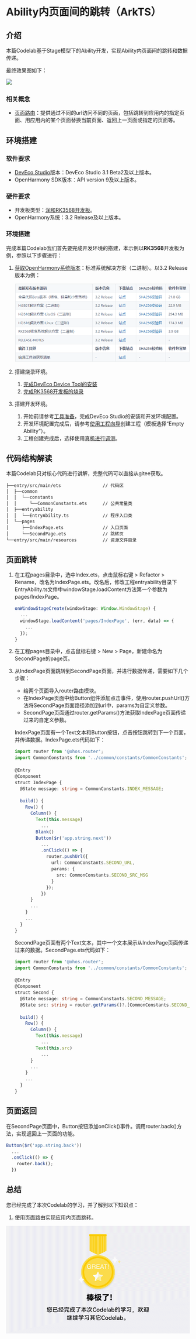 # Ability内页面间的跳转（ArkTS）

## 介绍
本篇Codelab基于Stage模型下的Ability开发，实现Ability内页面间的跳转和数据传递。

最终效果图如下：

![](figures/pageRouter.gif)

### 相关概念

-   [页面路由](https://gitee.com/openharmony/docs/blob/master/zh-cn/application-dev/reference/apis/js-apis-router.md)：提供通过不同的url访问不同的页面，包括跳转到应用内的指定页面、用应用内的某个页面替换当前页面、返回上一页面或指定的页面等。

## 环境搭建

### 软件要求

-   [DevEco Studio](https://gitee.com/openharmony/docs/blob/master/zh-cn/application-dev/quick-start/start-overview.md#%E5%B7%A5%E5%85%B7%E5%87%86%E5%A4%87)版本：DevEco Studio 3.1 Beta2及以上版本。
-   OpenHarmony SDK版本：API version 9及以上版本。

### 硬件要求

-   开发板类型：[润和RK3568开发板](https://gitee.com/openharmony/docs/blob/master/zh-cn/device-dev/quick-start/quickstart-appendix-rk3568.md)。
-   OpenHarmony系统：3.2 Release及以上版本。

### 环境搭建

完成本篇Codelab我们首先要完成开发环境的搭建，本示例以**RK3568**开发板为例，参照以下步骤进行：

1.  [获取OpenHarmony系统版本](https://gitee.com/openharmony/docs/blob/master/zh-cn/device-dev/get-code/sourcecode-acquire.md#%E8%8E%B7%E5%8F%96%E6%96%B9%E5%BC%8F3%E4%BB%8E%E9%95%9C%E5%83%8F%E7%AB%99%E7%82%B9%E8%8E%B7%E5%8F%96)：标准系统解决方案（二进制）。以3.2 Release版本为例：

    ![](figures/systemVersion.png)

2.  搭建烧录环境。
    1.  [完成DevEco Device Tool的安装](https://gitee.com/openharmony/docs/blob/master/zh-cn/device-dev/quick-start/quickstart-ide-env-win.md)
    2.  [完成RK3568开发板的烧录](https://gitee.com/openharmony/docs/blob/master/zh-cn/device-dev/quick-start/quickstart-ide-3568-burn.md)

3.  搭建开发环境。
    1.  开始前请参考[工具准备](https://gitee.com/openharmony/docs/blob/master/zh-cn/application-dev/quick-start/start-overview.md#%E5%B7%A5%E5%85%B7%E5%87%86%E5%A4%87)，完成DevEco Studio的安装和开发环境配置。
    2.  开发环境配置完成后，请参考[使用工程向导](https://gitee.com/openharmony/docs/blob/master/zh-cn/application-dev/quick-start/start-with-ets-stage.md#创建ets工程)创建工程（模板选择“Empty Ability”）。
    3.  工程创建完成后，选择使用[真机进行调测](https://gitee.com/openharmony/docs/blob/master/zh-cn/application-dev/quick-start/start-with-ets-stage.md#使用真机运行应用)。

## 代码结构解读

本篇Codelab只对核心代码进行讲解，完整代码可以直接从gitee获取。

```
├──entry/src/main/ets                // 代码区
│  ├──common
│  │  └──constants
│  │     └──CommonConstants.ets      // 公共常量类
│  ├──entryability
│  │  └──EntryAbility.ts             // 程序入口类
│  └──pages
│     ├──IndexPage.ets               // 入口页面
│     └──SecondPage.ets              // 跳转页
└──entry/src/main/resources          // 资源文件目录
```


## 页面跳转

1.  在工程pages目录中，选中Index.ets，点击鼠标右键 \> Refactor \> Rename，改名为IndexPage.ets。改名后，修改工程entryability目录下EntryAbility.ts文件中windowStage.loadContent方法第一个参数为pages/IndexPage。

    ```typescript
    onWindowStageCreate(windowStage: Window.WindowStage) {
      ...
      windowStage.loadContent('pages/IndexPage', (err, data) => {
        ...
      });
    }
    ```

2.  在工程pages目录中，点击鼠标右键 \> New \> Page，新建命名为SecondPage的page页。
3.  从IndexPage页面跳转到SecondPage页面，并进行数据传递，需要如下几个步骤：

    -   给两个页面导入router路由模块。
    -   在IndexPage页面中给Button组件添加点击事件，使用router.pushUrl\(\)方法将SecondPage页面路径添加到url中，params为自定义参数。
    -   SecondPage页面通过router.getParams\(\)方法获取IndexPage页面传递过来的自定义参数。

    IndexPage页面有一个Text文本和Button按钮，点击按钮跳转到下一个页面，并传递数据。IndexPage.ets代码如下：

    ```typescript
    import router from '@ohos.router';
    import CommonConstants from '../common/constants/CommonConstants';
    
    @Entry
    @Component
    struct IndexPage {
      @State message: string = CommonConstants.INDEX_MESSAGE;
    
      build() {
        Row() {
          Column() {
            Text(this.message)
              ...
            Blank()
            Button($r('app.string.next'))
              ...
              .onClick(() => {
                router.pushUrl({
                  url: CommonConstants.SECOND_URL,
                  params: {
                    src: CommonConstants.SECOND_SRC_MSG
                  }
                });
              })
          }
          ...
        }
        ...
      }
    }
    ```

    SecondPage页面有两个Text文本，其中一个文本展示从IndexPage页面传递过来的数据。SecondPage.ets代码如下：

    ```typescript
    import router from '@ohos.router';
    import CommonConstants from '../common/constants/CommonConstants';
    
    @Entry
    @Component
    struct Second {
      @State message: string = CommonConstants.SECOND_MESSAGE;
      @State src: string = router.getParams()?.[CommonConstants.SECOND_SRC_PARAM];
    
      build() {
        Row() {
          Column() {
            Text(this.message)
              ...
            Text(this.src)
              ...
          }
          ...
        }
        ...
      }
    }
    ```
## 页面返回

在SecondPage页面中，Button按钮添加onClick()事件。调用router.back()方法，实现返回上一页面的功能。

```typescript
Button($r('app.string.back'))
  ...
  .onClick(() => {
    router.back();
  })
```
## 总结

您已经完成了本次Codelab的学习，并了解到以下知识点：

1. 使用页面路由实现应用内页面跳转。

![](figures/summarize.gif)